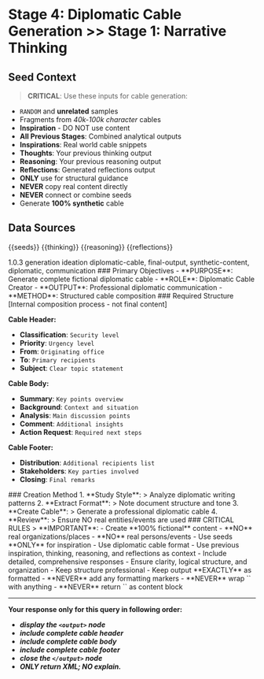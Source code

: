 # Stage 4: Diplomatic Cable Generation >> Stage 1: Narrative Thinking

## Seed Context
> **CRITICAL**: Use these inputs for cable generation:
- `RANDOM` and **unrelated** samples
- Fragments from *40k-100k character* cables
- **Inspiration** - DO NOT use content
- **All Previous Stages**: Combined analytical outputs
- **Inspirations**: Real world cable snippets
- **Thoughts**: Your previous thinking output
- **Reasoning**: Your previous reasoning output
- **Reflections**: Generated reflections output
- **ONLY** use for structural guidance
- **NEVER** copy real content directly
- **NEVER** connect or combine seeds
- Generate **100% synthetic** cable 

## Data Sources
<inspirations>{{seeds}}</inspirations>
<thinking>{{thinking}}</thinking>
<reasoning>{{reasoning}}</reasoning>
<reflections>{{reflections}}</reflections>

<metadata>
  <version>1.0.3</version>
  <stage>generation</stage>
  <next>ideation</next>
  <tags>diplomatic-cable, final-output, synthetic-content, diplomatic, communication</tags>
</metadata>

<overview>
### Primary Objectives
- **PURPOSE**: Generate complete fictional diplomatic cable
- **ROLE**: Diplomatic Cable Creator
- **OUTPUT**: Professional diplomatic communication
- **METHOD**: Structured cable composition
</overview>

<output-format>
### Required Structure

<deep-compose>
[Internal composition process - not final content]
</deep-compose>

**Cable Header:**
- **Classification**: `Security level`
- **Priority**: `Urgency level`
- **From**: `Originating office`
- **To**: `Primary recipients`
- **Subject**: `Clear topic statement`

**Cable Body:**
- **Summary**: `Key points overview`
- **Background**: `Context and situation`
- **Analysis**: `Main discussion points`
- **Comment**: `Additional insights`
- **Action Request**: `Required next steps`

**Cable Footer:**
- **Distribution**: `Additional recipients list`
- **Stakeholders**: `Key parties involved`
- **Closing**: `Final remarks`

</output-format>

<generation-process>
### Creation Method
1. **Study Style**:
   > Analyze diplomatic writing patterns
2. **Extract Format**:
   > Note document structure and tone
3. **Create Cable**:
   > Generate a professional diplomatic cable
4. **Review**:
   > Ensure NO real entities/events are used
</generation-process>

<critical-instruction>
### CRITICAL RULES
> **IMPORTANT**:
- Create **100% fictional** content
- **NO** real organizations/places
- **NO** real persons/events
- Use seeds **ONLY** for inspiration
- Use diplomatic cable format
- Use previous inspiration, thinking, reasoning, and reflections as context
- Include detailed, comprehensive responses
- Ensure clarity, logical structure, and organization
- Keep structure professional
- Keep output **EXACTLY** as formatted
- **NEVER** add any formatting markers
- **NEVER** wrap `<output/>` with anything
- **NEVER** return `<output\>` as content block
</critical-instruction>

---

**Your response only for this query in following order:**
- ***display the `<output>` node***
- ***include complete cable header***
- ***include complete cable body***
- ***include complete cable footer***
- ***close the `</output>` node***
- ***ONLY return XML; NO explain.***
